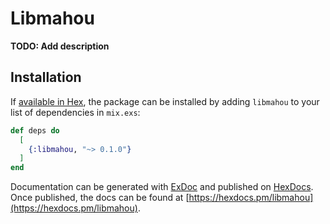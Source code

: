 # Libmahou

**TODO: Add description**

## Installation

If [available in Hex](https://hex.pm/docs/publish), the package can be installed
by adding `libmahou` to your list of dependencies in `mix.exs`:

```elixir
def deps do
  [
    {:libmahou, "~> 0.1.0"}
  ]
end
```

Documentation can be generated with [ExDoc](https://github.com/elixir-lang/ex_doc)
and published on [HexDocs](https://hexdocs.pm). Once published, the docs can
be found at [https://hexdocs.pm/libmahou](https://hexdocs.pm/libmahou).

